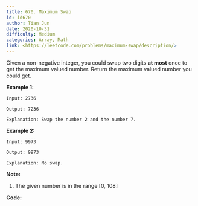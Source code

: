 ```yaml
---
title: 670. Maximum Swap
id: id670
author: Tian Jun
date: 2020-10-31
difficulty: Medium
categories: Array, Math
link: <https://leetcode.com/problems/maximum-swap/description/>
---
```


Given a non-negative integer, you could swap two digits **at most** once to
get the maximum valued number. Return the maximum valued number you could get.

**Example 1:**  
            
	Input: 2736    
	Output: 7236    
	Explanation: Swap the number 2 and the number 7.    

**Example 2:**  
            
	Input: 9973    
	Output: 9973    
	Explanation: No swap.    

**Note:**  

  1. The given number is in the range [0, 108]


**Code:**

